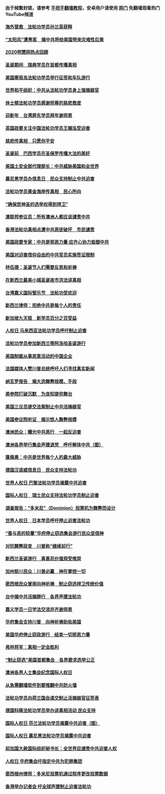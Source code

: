 #### 由于频繁封锁，请参考 [手把手翻墙教程](https://github.com/gfw-breaker/guides/wiki/)，安卓用户请使用 [网门](https://github.com/gfw-breaker/nogfw/blob/master/dl.md?t=02062000) 免翻墙观看热门YouTube频道 

#### [海外营救　法轮功学员孙兰英获释](../pages/91/417567.md?t=02062000) 

#### [“太阳风”遭黑客　揭中共将给美国带来灾难性后果](../pages/91/417484.md?t=02062000) 

#### [2020明慧网热点回顾](../pages/91/417483.md?t=02062000) 

#### [圣诞期间　瑞典学员在首都传播真相](../pages/91/417459.md?t=02062000) 

#### [美国塞班岛法轮功学员举行征签和车队游行](../pages/91/417092.md?t=02062000) 

#### [世界和平组织：中共从法轮功学员身上强摘器官](../pages/91/417099.md?t=02062000) 

#### [休士顿法轮功学员感谢师尊的慈悲救度](../pages/91/417052.md?t=02062000) 

#### [迎新年　台湾屏东学员拜年谢师恩](../pages/91/417051.md?t=02062000) 

#### [英国政要关注中国法轮功学员王楣泓受迫害](../pages/91/417020.md?t=02062000) 

#### [慈悲传真相　只愿你平安](../pages/91/416997.md?t=02062000) 

#### [圣诞前　巴西学员在圣保罗传播大法的美好](../pages/91/416988.md?t=02062000) 

#### [美国土安全部代理部长：中共威胁美国和全世界](../pages/91/417004.md?t=02062000) 

#### [慕尼黑学员办信息日　民众支持制止中共迫害](../pages/91/417002.md?t=02062000) 

#### [法轮功学员黄金海岸传真相　民心所向](../pages/91/417003.md?t=02062000) 

#### [“确保您神圣的选举权得到捍卫”](../pages/91/416954.md?t=02062000) 

#### [澳联邦参议员：所有澳洲人都应该谴责中共](../pages/91/416927.md?t=02062000) 

#### [香港法轮功真相点遭中共恶徒破坏　市民谴责](../pages/91/416873.md?t=02062000) 

#### [美国政要专家：中共是邪恶力量 应齐心协力抵御中共](../pages/91/416886.md?t=02062000) 

#### [美国对迫害信仰自由的中共官员实施签证限制](../pages/91/416863.md?t=02062000) 

#### [林伍德：圣诞节人们需要反思和祈祷](../pages/91/416887.md?t=02062000) 

#### [在新西兰最美小城圣诞夜市洪法讲真相](../pages/91/416871.md?t=02062000) 

#### [台湾嘉义国际管乐节　法轮功受欢迎](../pages/91/416822.md?t=02062000) 

#### [新西兰律师：拒绝中共是每个人的责任](../pages/91/416815.md?t=02062000) 

#### [新加坡九天班　新学员百分之百受益](../pages/91/416779.md?t=02062000) 

#### [人权日 马来西亚法轮功学员呼吁制止迫害](../pages/91/416783.md?t=02062000) 

#### [法轮功学员参加新西兰蒂阿洛哈圣诞游行](../pages/91/416778.md?t=02062000) 

#### [美国制裁从事恶意活动的中国企业](../pages/91/416723.md?t=02062000) 

#### [法国媒体人赞川普总统呼吁人们寻找真实新闻](../pages/91/416745.md?t=02062000) 

#### [纳瓦罗报告　揭大选舞弊规模、手段](../pages/91/416680.md?t=02062000) 

#### [美参院打破沉默　为良知提供舞台](../pages/91/416654.md?t=02062000) 

#### [美国三议员提交法案制止中共活摘器官](../pages/91/416653.md?t=02062000) 

#### [美国参议院听证　揭示惊人舞弊规模](../pages/91/416652.md?t=02062000) 

#### [澳洲民众：曝光中共恶行　一起反迫害](../pages/91/416631.md?t=02062000) 

#### [澳洲各界举行集会声援退党　呼吁解体中共（图）](../pages/91/416630.md?t=02062000) 

#### [蓬佩奥：中共是世界每个人的最大威胁](../pages/91/416581.md?t=02062000) 

#### [德国汉诺威信息日　民众支持法轮功](../pages/91/416588.md?t=02062000) 

#### [世界人权日 巴黎法轮功学员揭露中共迫害](../pages/91/416586.md?t=02062000) 

#### [国际人权日　瑞士民众支持法轮功学员制止迫害](../pages/91/416587.md?t=02062000) 

#### [调查报告：“多米尼”（Dominion）投票机为舞弊而设计](../pages/91/416557.md?t=02062000) 

#### [世界人权日　日本学员呼吁停止迫害法轮功](../pages/91/416542.md?t=02062000) 

#### [“善与恶的较量”华府停止窃选集会游行民众坚信神](../pages/91/416507.md?t=02062000) 

#### [对抗舞弊政变　川普称“继续前行”](../pages/91/416488.md?t=02062000) 

#### [新西兰圣诞游行　真善忍价值观受推崇](../pages/91/416491.md?t=02062000) 

#### [加州挺川民众：川普必赢　神在掌控一切](../pages/91/416487.md?t=02062000) 

#### [密西根民众冒雨向神祈祷　制止窃选捍卫传统价值](../pages/91/416480.md?t=02062000) 

#### [台中揭中共活摘罪行　各界声援法轮功](../pages/91/416481.md?t=02062000) 

#### [嘉义学员一日学法交流并齐谢师恩](../pages/91/416482.md?t=02062000) 

#### [华府集会支持川普　向神祈祷助佑美国](../pages/91/416453.md?t=02062000) 

#### [美国华府停止窃政游行　结束一切邪恶力量](../pages/91/416455.md?t=02062000) 

#### [弗林将军：真相一定会胜利](../pages/91/416443.md?t=02062000) 

#### [“制止窃选”美国首都集会　各界要求选举公正](../pages/91/416454.md?t=02062000) 

#### [澳洲各界人士集会纪念国际人权日](../pages/91/416434.md?t=02062000) 

#### [从急需翻墙软件到要推翻中共防火墙](../pages/91/416396.md?t=02062000) 

#### [法轮功学员向荷兰国会递交制止活摘器官征签表](../pages/91/416440.md?t=02062000) 

#### [德国科隆法轮功学员举办讲真相活动 民众支持](../pages/91/416441.md?t=02062000) 

#### [国际人权日  芬兰法轮功学员揭露中共迫害（图）](../pages/91/416439.md?t=02062000) 

#### [国际人权日  慕尼黑法轮功学员揭露中共迫害](../pages/91/416438.md?t=02062000) 

#### [前加国大赦国际组织秘书长：全世界应谴责中共迫害人权](../pages/91/416437.md?t=02062000) 

#### [人权日 华府集会吁指定中共为犯罪集团](../pages/91/416390.md?t=02062000) 

#### [密西根州律师：多米尼投票机通过程序更改投票数据](../pages/91/416410.md?t=02062000) 

#### [香港举办记者会 吁全球声援制止迫害法轮功](../pages/91/416391.md?t=02062000) 

